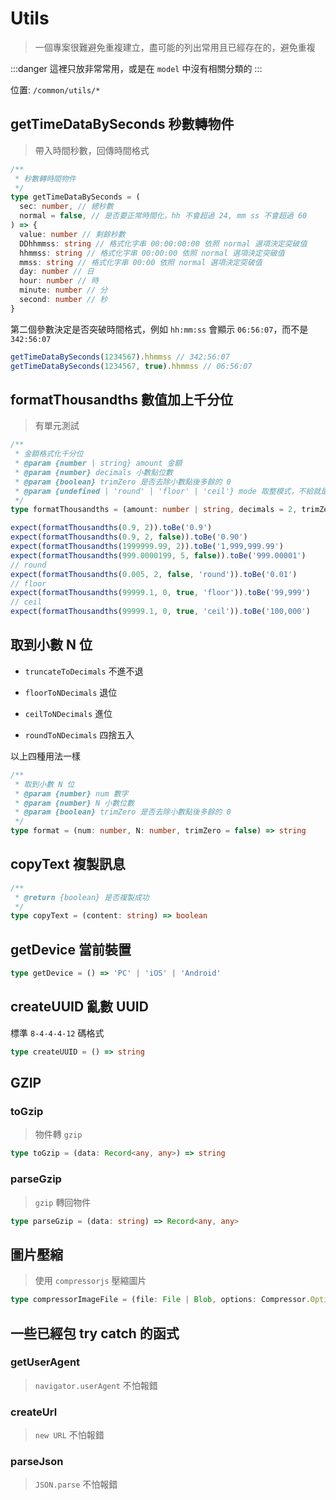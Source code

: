 # Utils

> 一個專案很難避免重複建立，盡可能的列出常用且已經存在的，避免重複

:::danger
這裡只放非常常用，或是在 `model` 中沒有相關分類的
:::

位置: `/common/utils/*`

## getTimeDataBySeconds 秒數轉物件

> 帶入時間秒數，回傳時間格式

```ts
/**
 * 秒數轉時間物件
 */
type getTimeDataBySeconds = (
  sec: number, // 總秒數
  normal = false, // 是否要正常時間化，hh 不會超過 24, mm ss 不會超過 60
) => {
  value: number // 剩餘秒數
  DDhhmmss: string // 格式化字串 00:00:00:00 依照 normal 選項決定突破值
  hhmmss: string // 格式化字串 00:00:00 依照 normal 選項決定突破值
  mmss: string // 格式化字串 00:00 依照 normal 選項決定突破值
  day: number // 日
  hour: number // 時
  minute: number // 分
  second: number // 秒
}
```

第二個參數決定是否突破時間格式，例如 `hh:mm:ss` 會顯示 `06:56:07`，而不是 `342:56:07`

```ts
getTimeDataBySeconds(1234567).hhmmss // 342:56:07
getTimeDataBySeconds(1234567, true).hhmmss // 06:56:07
```

## formatThousandths 數值加上千分位

> 有單元測試

```ts
/**
 * 金額格式化千分位
 * @param {number | string} amount 金額
 * @param {number} decimals 小數點位數
 * @param {boolean} trimZero 是否去除小數點後多餘的 0
 * @param {undefined | 'round' | 'floor' | 'ceil'} mode 取整模式，不給就是不做任何進位退位，單純刪除尾數
 */
type formatThousandths = (amount: number | string, decimals = 2, trimZero = true, mode?: 'round' | 'floor' | 'ceil') => string
```

```ts
expect(formatThousandths(0.9, 2)).toBe('0.9')
expect(formatThousandths(0.9, 2, false)).toBe('0.90')
expect(formatThousandths(1999999.99, 2)).toBe('1,999,999.99')
expect(formatThousandths(999.0000199, 5, false)).toBe('999.00001')
// round
expect(formatThousandths(0.005, 2, false, 'round')).toBe('0.01')
// floor
expect(formatThousandths(99999.1, 0, true, 'floor')).toBe('99,999')
// ceil
expect(formatThousandths(99999.1, 0, true, 'ceil')).toBe('100,000')
```

## 取到小數 N 位

- `truncateToDecimals` 不進不退

- `floorToNDecimals` 退位

- `ceilToNDecimals` 進位

- `roundToNDecimals` 四捨五入

以上四種用法一樣

```ts
/**
 * 取到小數 N 位
 * @param {number} num 數字
 * @param {number} N 小數位數
 * @param {boolean} trimZero 是否去除小數點後多餘的 0
 */
type format = (num: number, N: number, trimZero = false) => string
```

## copyText 複製訊息

```ts
/**
 * @return {boolean} 是否複製成功
 */
type copyText = (content: string) => boolean
```

## getDevice 當前裝置

```ts
type getDevice = () => 'PC' | 'iOS' | 'Android'
```

## createUUID 亂數 UUID

標準 `8-4-4-4-12` 碼格式

```ts
type createUUID = () => string
```

## GZIP

### toGzip

> 物件轉 `gzip`

```ts
type toGzip = (data: Record<any, any>) => string
```

### parseGzip

> `gzip` 轉回物件

```ts
type parseGzip = (data: string) => Record<any, any>
```

## 圖片壓縮

> 使用 `compressorjs` 壓縮圖片

```ts
type compressorImageFile = (file: File | Blob, options: Compressor.Options = {}) => Promise<File | Blob>
```

## 一些已經包 try catch 的函式

### getUserAgent

> `navigator.userAgent` 不怕報錯

### createUrl

> `new URL` 不怕報錯

### parseJson

> `JSON.parse` 不怕報錯
